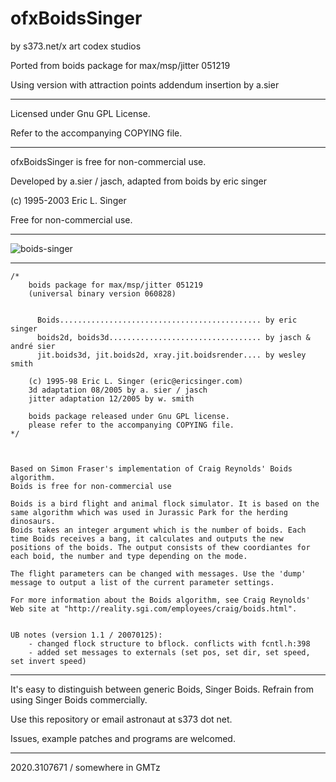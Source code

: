 # ofxBoidsSinger

by s373.net/x art codex studios



Ported from boids package for max/msp/jitter 051219

Using version with attraction points addendum insertion by a.sier
___
Licensed under Gnu GPL License.

Refer to the accompanying COPYING file.

---
ofxBoidsSinger is free for non-commercial use.

Developed by a.sier / jasch, adapted from boids by eric singer

(c) 1995-2003 Eric L. Singer

Free for non-commercial use.
***
![boids-singer](documentation/boidsDSC01963.jpg)
___
```
/*
	boids package for max/msp/jitter 051219
	(universal binary version 060828)


	  Boids............................................. by eric singer
	  boids2d, boids3d.................................. by jasch & andré sier
	  jit.boids3d, jit.boids2d, xray.jit.boidsrender.... by wesley smith

	(c) 1995-98 Eric L. Singer (eric@ericsinger.com)
	3d adaptation 08/2005 by a. sier / jasch
	jitter adaptation 12/2005 by w. smith

	boids package released under Gnu GPL license.
	please refer to the accompanying COPYING file.
*/



Based on Simon Fraser's implementation of Craig Reynolds' Boids algorithm.
Boids is free for non-commercial use

Boids is a bird flight and animal flock simulator. It is based on the same algorithm which was used in Jurassic Park for the herding dinosaurs.
Boids takes an integer argument which is the number of boids. Each time Boids receives a bang, it calculates and outputs the new positions of the boids. The output consists of thew coordiantes for each boid, the number and type depending on the mode.

The flight parameters can be changed with messages. Use the 'dump' message to output a list of the current parameter settings.

For more information about the Boids algorithm, see Craig Reynolds' Web site at "http://reality.sgi.com/employees/craig/boids.html".


UB notes (version 1.1 / 20070125):
	- changed flock structure to bflock. conflicts with fcntl.h:398
	- added set messages to externals (set pos, set dir, set speed, set invert speed)
```
---
It's easy to distinguish between generic Boids, Singer Boids. Refrain from using Singer Boids commercially.

Use this repository or email astronaut at s373 dot net.

Issues, example patches and programs are welcomed.

---

2020.3107671 / somewhere in GMTz
